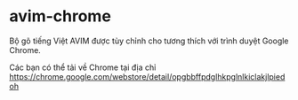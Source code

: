 avim-chrome
===========

Bộ gõ tiếng Việt AVIM được tùy chỉnh cho tương thích với trình duyệt Google Chrome.

Các bạn có thể tải về Chrome tại địa chỉ https://chrome.google.com/webstore/detail/opgbbffpdglhkpglnlkiclakjlpiedoh
